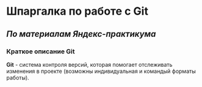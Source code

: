 # Шпаргалка по работе с Git
## *По материалам Яндекс-практикума*
### Краткое описание Git
**Git** - система контроля версий, которая помогает отслеживать изменения в проекте (возможны индивидуальная и командый форматы работы).  

